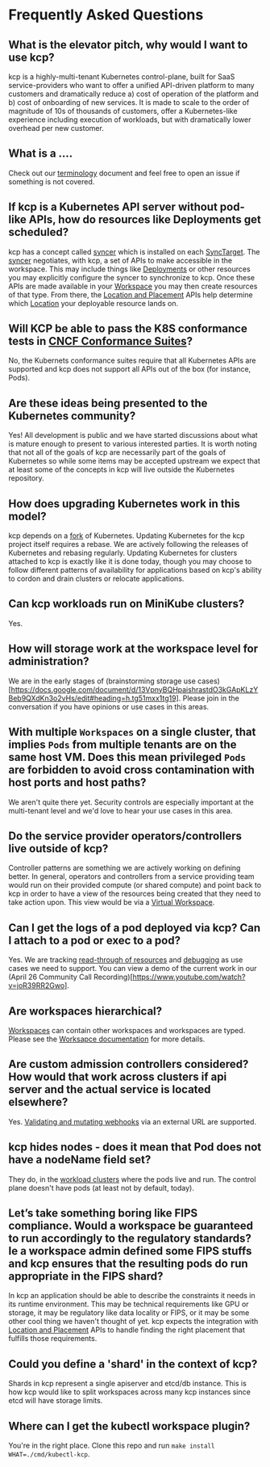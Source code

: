 # Frequently Asked Questions

## What is the elevator pitch, why would I want to use kcp?

kcp is a highly-multi-tenant Kubernetes control-plane, built for SaaS service-providers who want to offer a unified API-driven platform to many customers and dramatically reduce a) cost of operation of the platform and b) cost of onboarding of new services. It is made to scale to the order of magnitude of 10s of thousands of customers, offer a Kubernetes-like experience including execution of workloads, but with dramatically lower overhead per new customer.

## What is a ....

Check out our [terminology](https://github.com/kcp-dev/kcp/blob/main/docs/terminology.md) document and feel free to open an issue if something is not covered.


## If kcp is a Kubernetes API server without pod-like APIs, how do resources like Deployments get scheduled?

kcp has a concept called [syncer](https://github.com/kcp-dev/kcp/blob/main/docs/terminology.md#syncer) which is installed on each [SyncTarget](https://github.com/kcp-dev/kcp/blob/main/docs/terminology.md#workload-cluster). The [syncer](https://github.com/kcp-dev/kcp/blob/main/docs/terminology.md#syncer) negotiates, with kcp, a set of APIs to make accessible in the workspace. This may include things like [Deployments](https://kubernetes.io/docs/concepts/workloads/controllers/deployment/) or other resources you may explicitly configure the syncer to synchronize to kcp. Once these APIs are made available in your [Workspace](https://github.com/kcp-dev/kcp/blob/main/docs/terminology.md#workspace) you may then create resources of that type. From there, the [Location and Placement](https://github.com/kcp-dev/kcp/blob/main/docs/terminology.md#location) APIs help determine which [Location](https://github.com/kcp-dev/kcp/blob/main/docs/terminology.md#location) your deployable resource lands on.

## Will KCP be able to pass the K8S conformance tests in [CNCF Conformance Suites](https://www.cncf.io/certification/software-conformance/)?

No, the Kubernets conformance suites require that all Kubernetes APIs are supported and kcp does not support all APIs out of the box (for instance, Pods).

## Are these ideas being presented to the Kubernetes community?

Yes! All development is public and we have started discussions about what is mature enough to present to various interested parties. It is worth noting that not all of the goals of kcp are necessarily part of the goals of Kubernetes so while some items may be accepted upstream we expect that at least some of the concepts in kcp will live outside the Kubernetes repository.

## How does upgrading Kubernetes work in this model?

kcp depends on a [fork](https://github.com/kcp-dev/kubernetes) of Kubernetes. Updating Kubernetes for the kcp project itself requires a rebase. We are actively following the releases of Kubernetes and rebasing regularly. Updating Kubernetes for clusters attached to kcp is exactly like it is done today, though you may choose to follow different patterns of availability for applications based on kcp's ability to cordon and drain clusters or relocate applications.

## Can kcp workloads run on MiniKube clusters?

Yes.

## How will storage work at the workspace level for administration?

We are in the early stages of (brainstorming storage use cases)[https://docs.google.com/document/d/13VpnyBQHpaishrastdO3kGApKLzYBeb9QXdKn3o2vHs/edit#heading=h.tg51mxx1tg19]. Please join in the conversation if you have opinions or use cases in this areas.

## With multiple `Workspaces` on a single cluster, that implies `Pods` from multiple tenants are on the same host VM. Does this mean privileged `Pods` are forbidden to avoid cross contamination with host ports and host paths?

We aren't quite there yet. Security controls are especially important at the multi-tenant level and we'd love to hear your use cases in this area.

## Do the service provider operators/controllers live outside of kcp?

Controller patterns are something we are actively working on defining better.  In general, operators and controllers from a service providing team would run on their provided compute (or shared compute) and point back to kcp in order to have a view of the resources being created that they need to take action upon. This view would be via a [Virtual Workspace](https://github.com/kcp-dev/kcp/blob/main/docs/virtual-workspaces.md).

## Can I get the logs of a pod deployed via kcp? Can I attach to a pod or exec to a pod?

Yes. We are tracking [read-through of resources](https://github.com/kcp-dev/kcp/issues/25) and [debugging](https://github.com/kcp-dev/kcp/issues/521) as use cases we need to support. You can view a demo of the current work in our (April 26 Community Call Recording)[https://www.youtube.com/watch?v=joR39RR2Gwo].

## Are workspaces hierarchical?

[Workspaces](https://github.com/kcp-dev/kcp/blob/main/docs/workspaces.md) can contain other workspaces and workspaces are typed. Please see the [Worksapce documentation](https://github.com/kcp-dev/kcp/blob/main/docs/workspaces.md) for more details.

## Are custom admission controllers considered? How would that work across clusters if api server and the actual service is located elsewhere?

Yes. [Validating and mutating webhooks](https://github.com/kcp-dev/kcp/pull/818) via an external URL are supported.

## kcp hides nodes - does it mean that Pod does not have a nodeName field set?

They do, in the [workload clusters](https://github.com/kcp-dev/kcp/blob/main/docs/terminology.md#workload-cluster) where the pods live and run. The control plane doesn't have pods (at least not by default, today).

## Let’s take something boring like FIPS compliance. Would a workspace be guaranteed to run accordingly to the regulatory standards? Ie a workspace admin defined some FIPS stuffs and kcp ensures that the resulting pods do run appropriate in the FIPS shard?

In kcp an application should be able to describe the constraints it needs in its runtime environment. This may be technical requirements like GPU or storage, it may be regulatory like data locality or FIPS, or it may be some other cool thing we haven't thought of yet. kcp expects the integration with [Location and Placement](https://github.com/kcp-dev/kcp/blob/main/docs/terminology.md#location) APIs to handle finding the right placement that fulfills those requirements.

## Could you define a 'shard' in the context of kcp?

Shards in kcp represent a single apiserver and etcd/db instance.  This is how kcp would like to split workspaces across many kcp instances since etcd will have storage limits.

## Where can I get the kubectl workspace plugin?

You're in the right place. Clone this repo and run `make install WHAT=./cmd/kubectl-kcp`.

